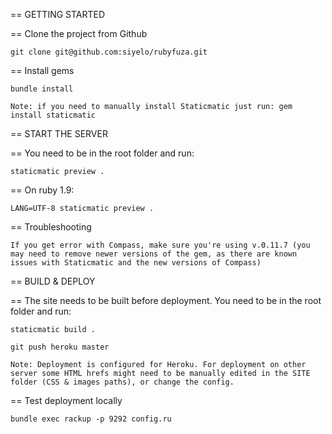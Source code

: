 
== GETTING STARTED

  == Clone the project from Github

    git clone git@github.com:siyelo/rubyfuza.git

  == Install gems

    bundle install

    Note: if you need to manually install Staticmatic just run: gem install staticmatic



== START THE SERVER

  == You need to be in the root folder and run:

    staticmatic preview .

  == On ruby 1.9:

    LANG=UTF-8 staticmatic preview .

  == Troubleshooting

    If you get error with Compass, make sure you're using v.0.11.7 (you may need to remove newer versions of the gem, as there are known issues with Staticmatic and the new versions of Compass)



== BUILD & DEPLOY

  == The site needs to be built before deployment. You need to be in the root folder and run:

    staticmatic build .

    git push heroku master

    Note: Deployment is configured for Heroku. For deployment on other server some HTML hrefs might need to be manually edited in the SITE folder (CSS & images paths), or change the config.

  == Test deployment locally

    bundle exec rackup -p 9292 config.ru